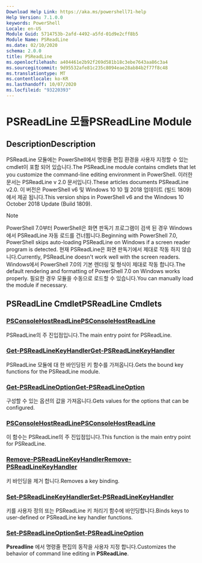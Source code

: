 ```yaml
---
Download Help Link: https://aka.ms/powershell71-help
Help Version: 7.1.0.0
keywords: PowerShell
Locale: en-US
Module Guid: 5714753b-2afd-4492-a5fd-01d9e2cff8b5
Module Name: PSReadLine
ms.date: 02/10/2020
schema: 2.0.0
title: PSReadLine
ms.openlocfilehash: a404461e2b92f269d581b18c3ebe7643aa86c3a4
ms.sourcegitcommit: 9d95532afe81c235c8094eae28ab84b2f77f8c48
ms.translationtype: MT
ms.contentlocale: ko-KR
ms.lasthandoff: 10/07/2020
ms.locfileid: "93220393"
---
```

# <span data-ttu-id="ffbde-103">PSReadLine 모듈</span><span class="sxs-lookup"><span data-stu-id="ffbde-103">PSReadLine Module</span></span>

## <span data-ttu-id="ffbde-104">Description</span><span class="sxs-lookup"><span data-stu-id="ffbde-104">Description</span></span>

<span data-ttu-id="ffbde-105">PSReadLine 모듈에는 PowerShell에서 명령줄 편집 환경을 사용자 지정할 수 있는 cmdlet이 포함 되어 있습니다.</span><span class="sxs-lookup"><span data-stu-id="ffbde-105">The PSReadLine module contains cmdlets that let you customize the command-line editing environment in PowerShell.</span></span> <span data-ttu-id="ffbde-106">이러한 문서는 PSReadLine v 2.0 문서입니다.</span><span class="sxs-lookup"><span data-stu-id="ffbde-106">These articles documents PSReadLine v2.0.</span></span> <span data-ttu-id="ffbde-107">이 버전은 PowerShell v6 및 Windows 10 10 월 2018 업데이트 (빌드 1809)에서 제공 됩니다.</span><span class="sxs-lookup"><span data-stu-id="ffbde-107">This version ships in PowerShell v6 and the Windows 10 October 2018 Update (Build 1809).</span></span>

> [!NOTE]
> <span data-ttu-id="ffbde-108">PowerShell 7.0부터 PowerShell은 화면 판독기 프로그램이 검색 된 경우 Windows에서 PSReadLine 자동 로드를 건너뜁니다.</span><span class="sxs-lookup"><span data-stu-id="ffbde-108">Beginning with PowerShell 7.0, PowerShell skips auto-loading PSReadLine on Windows if a screen reader program is detected.</span></span> <span data-ttu-id="ffbde-109">현재 PSReadLine은 화면 판독기에서 제대로 작동 하지 않습니다.</span><span class="sxs-lookup"><span data-stu-id="ffbde-109">Currently, PSReadLine doesn't work well with the screen readers.</span></span> <span data-ttu-id="ffbde-110">Windows에서 PowerShell 7.0의 기본 렌더링 및 형식이 제대로 작동 합니다.</span><span class="sxs-lookup"><span data-stu-id="ffbde-110">The default rendering and formatting of PowerShell 7.0 on Windows works properly.</span></span> <span data-ttu-id="ffbde-111">필요한 경우 모듈을 수동으로 로드할 수 있습니다.</span><span class="sxs-lookup"><span data-stu-id="ffbde-111">You can manually load the module if necessary.</span></span>

## <span data-ttu-id="ffbde-112">PSReadLine Cmdlet</span><span class="sxs-lookup"><span data-stu-id="ffbde-112">PSReadLine Cmdlets</span></span>

### [<span data-ttu-id="ffbde-113">PSConsoleHostReadLine</span><span class="sxs-lookup"><span data-stu-id="ffbde-113">PSConsoleHostReadLine</span></span>](PSConsoleHostReadLine.md)
<span data-ttu-id="ffbde-114">PSReadLine의 주 진입점입니다.</span><span class="sxs-lookup"><span data-stu-id="ffbde-114">The main entry point for PSReadLine.</span></span>

### [<span data-ttu-id="ffbde-115">Get-PSReadLineKeyHandler</span><span class="sxs-lookup"><span data-stu-id="ffbde-115">Get-PSReadLineKeyHandler</span></span>](Get-PSReadLineKeyHandler.md)
<span data-ttu-id="ffbde-116">PSReadLine 모듈에 대 한 바인딩된 키 함수를 가져옵니다.</span><span class="sxs-lookup"><span data-stu-id="ffbde-116">Gets the bound key functions for the PSReadLine module.</span></span>

### [<span data-ttu-id="ffbde-117">Get-PSReadLineOption</span><span class="sxs-lookup"><span data-stu-id="ffbde-117">Get-PSReadLineOption</span></span>](Get-PSReadLineOption.md)
<span data-ttu-id="ffbde-118">구성할 수 있는 옵션의 값을 가져옵니다.</span><span class="sxs-lookup"><span data-stu-id="ffbde-118">Gets values for the options that can be configured.</span></span>

### [<span data-ttu-id="ffbde-119">PSConsoleHostReadLine</span><span class="sxs-lookup"><span data-stu-id="ffbde-119">PSConsoleHostReadLine</span></span>](PSConsoleHostReadLine.md)
<span data-ttu-id="ffbde-120">이 함수는 PSReadLine의 주 진입점입니다.</span><span class="sxs-lookup"><span data-stu-id="ffbde-120">This function is the main entry point for PSReadLine.</span></span>

### [<span data-ttu-id="ffbde-121">Remove-PSReadLineKeyHandler</span><span class="sxs-lookup"><span data-stu-id="ffbde-121">Remove-PSReadLineKeyHandler</span></span>](Remove-PSReadLineKeyHandler.md)
<span data-ttu-id="ffbde-122">키 바인딩을 제거 합니다.</span><span class="sxs-lookup"><span data-stu-id="ffbde-122">Removes a key binding.</span></span>

### [<span data-ttu-id="ffbde-123">Set-PSReadLineKeyHandler</span><span class="sxs-lookup"><span data-stu-id="ffbde-123">Set-PSReadLineKeyHandler</span></span>](Set-PSReadLineKeyHandler.md)
<span data-ttu-id="ffbde-124">키를 사용자 정의 또는 PSReadLine 키 처리기 함수에 바인딩합니다.</span><span class="sxs-lookup"><span data-stu-id="ffbde-124">Binds keys to user-defined or PSReadLine key handler functions.</span></span>

### [<span data-ttu-id="ffbde-125">Set-PSReadLineOption</span><span class="sxs-lookup"><span data-stu-id="ffbde-125">Set-PSReadLineOption</span></span>](Set-PSReadLineOption.md)
<span data-ttu-id="ffbde-126">**Psreadline** 에서 명령줄 편집의 동작을 사용자 지정 합니다.</span><span class="sxs-lookup"><span data-stu-id="ffbde-126">Customizes the behavior of command line editing in **PSReadLine**.</span></span>

